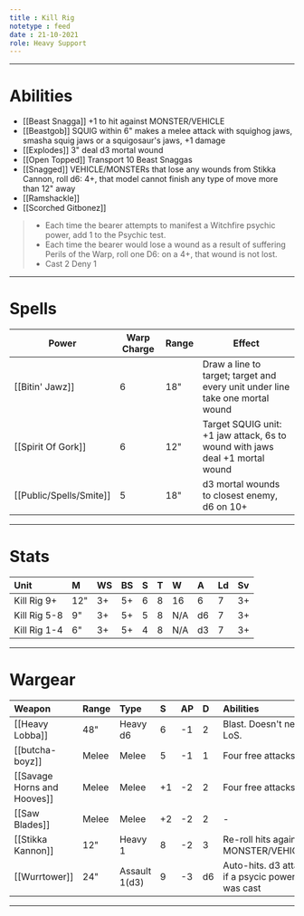 ```yaml
---
title : Kill Rig
notetype : feed
date : 21-10-2021
role: Heavy Support
---
```


---

# Abilities

- [[Beast Snagga]] +1 to hit against MONSTER/VEHICLE
- [[Beastgob]] SQUIG within 6" makes a melee attack with squighog jaws, smasha squig jaws or a squigosaur's jaws, +1 damage
- [[Explodes]] 3" deal d3 mortal wound
- [[Open Topped]] Transport 10 Beast Snaggas
- [[Snagged]] VEHICLE/MONSTERs that lose any wounds from Stikka Cannon, roll d6: 4+, that model cannot finish any type of move more than 12" away
- [[Ramshackle]]
- [[Scorched Gitbonez]]
> - Each time the bearer attempts to manifest a Witchfire psychic power, add 1 to the Psychic test.
> - Each time the bearer would lose a wound as a result of suffering Perils of the Warp, roll one D6: on a 4+, that wound is not lost.
> - Cast 2 Deny 1

---

# Spells

 | Power              | Warp Charge | Range | Effect                                                                        |
 | ------------------ | ----------- | ----- | ----------------------------------------------------------------------------- |
 | [[Bitin' Jawz]]    | 6           | 18"   | Draw a line to target; target and every unit under line take one mortal wound |
 | [[Spirit Of Gork]] | 6           | 12"   | Target SQUIG unit: +1 jaw attack, 6s to wound with jaws deal +1 mortal wound  |
 | [[Public/Spells/Smite]]          | 5           | 18"   | d3 mortal wounds to closest enemy, d6 on 10+                                  |

---

# Stats

| Unit    | M   | WS  | BS  | S   | T   | W   | A   | Ld  | Sv  |
|:------- |:--- |:--- |:--- |:--- |:--- |:--- |:--- |:--- |:--- |
| Kill Rig 9+ | 12" | 3+ | 5+ | 6 | 8 | 16 | 6 | 7 | 3+ |
| Kill Rig 5-8 | 9" | 3+ | 5+ | 5 | 8 | N/A| d6| 7 | 3+ |
| Kill Rig 1-4 | 6" | 3+ | 5+ | 4 | 8 | N/A| d3| 7 | 3+ |

---

# Wargear

| Weapon                      | Range | Type          | S   | AP  | D   | Abilities                                        |
|:--------------------------- |:----- |:------------- |:--- |:--- |:--- |:------------------------------------------------ |
| [[Heavy Lobba]]             | 48"   | Heavy d6      | 6   | -1  | 2   | Blast. Doesn't need LoS.                         |
| [[butcha-boyz]]             | Melee | Melee         | 5   | -1  | 1   | Four free attacks                                |
| [[Savage Horns and Hooves]] | Melee | Melee         | +1  | -2  | 2   | Four free attacks                                |
| [[Saw Blades]]              | Melee | Melee         | +2  | -2  | 2   | -                                                |
| [[Stikka Kannon]]           | 12"   | Heavy 1       | 8   | -2  | 3   | Re-roll hits against MONSTER/VEHICLEs            |
| [[Wurrtower]]               | 24"   | Assault 1(d3) | 9   | -3  | d6  | Auto-hits. d3 attacks if a psycic power was cast |

---